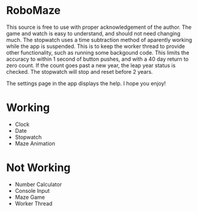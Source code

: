 RoboMaze
========
This source is free to use with proper acknowledgement of the author. The game and watch is easy
to understand, and should not need changing much. The stopwatch uses a time subtraction method of 
aparently working while the app is suspended. This is to keep the worker thread to provide other
functionality, such as running some backgound code. This limits the accuracy to within 1 second
of button pushes, and with a 40 day return to zero count. If the count goes past a new year,
the leap year status is checked. The stopwatch will stop and reset before 2 years.

The settings page in the app displays the help. I hope you enjoy!

Working
=======
* Clock
* Date
* Stopwatch
* Maze Animation

Not Working
===========
* Number Calculator
* Console Input
* Maze Game
* Worker Thread

